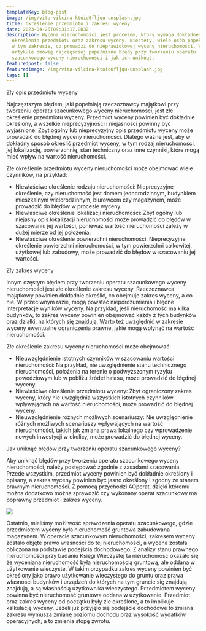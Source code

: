 ```yaml
---
templateKey: blog-post
image: /img/vita-vilcina-ktoid0fljqu-unsplash.jpg
title: Określenie przedmiotu i zakresu wyceny
date: 2023-04-25T09:31:17.883Z
description: Wycena nieruchomości jest procesem, który wymaga dokładnego
  określenia przedmiotu oraz zakresu wyceny. Niestety, wiele osób popełnia błędy
  w tym zakresie, co prowadzi do nieprawidłowej wyceny nieruchomości. W tym
  artykule omówię najczęściej popełniane błędy przy tworzeniu operatu
  szacunkowego wyceny nieruchomości i jak ich uniknąć.
featuredpost: false
featuredimage: /img/vita-vilcina-ktoid0fljqu-unsplash.jpg
tags: []
---
```

Zły opis przedmiotu wyceny

Najczęstszym błędem, jaki popełniają rzeczoznawcy majątkowi przy tworzeniu operatu szacunkowego wyceny nieruchomości, jest złe określenie przedmiotu wyceny. Przedmiot wyceny powinien być dokładnie określony, a wszelkie nieprecyzyjności i niejasności powinny być wyjaśnione. Zbyt ogólny lub nieprecyzyjny opis przedmiotu wyceny może prowadzić do błędnej wyceny nieruchomości. Dlatego ważne jest, aby w dokładny sposób określić przedmiot wyceny, w tym rodzaj nieruchomości, jej lokalizację, powierzchnię, stan techniczny oraz inne czynniki, które mogą mieć wpływ na wartość nieruchomości.

Złe określenie przedmiotu wyceny nieruchomości może obejmować wiele czynników, na przykład:

* Niewłaściwe określenie rodzaju nieruchomości: Nieprecyzyjne określenie, czy nieruchomość jest domem jednorodzinnym, budynkiem mieszkalnym wielorodzinnym, biurowcem czy magazynem, może prowadzić do błędów w procesie wyceny.
* Niewłaściwe określenie lokalizacji nieruchomości: Zbyt ogólny lub niejasny opis lokalizacji nieruchomości może prowadzić do błędów w szacowaniu jej wartości, ponieważ wartość nieruchomości zależy w dużej mierze od jej położenia.
* Niewłaściwe określenie powierzchni nieruchomości: Nieprecyzyjne określenie powierzchni nieruchomości, w tym powierzchni całkowitej, użytkowej lub zabudowy, może prowadzić do błędów w szacowaniu jej wartości.



Zły zakres wyceny

Innym częstym błędem przy tworzeniu operatu szacunkowego wyceny nieruchomości jest złe określenie zakresu wyceny. Rzeczoznawca majątkowy powinien dokładnie określić, co obejmuje zakres wyceny, a co nie. W przeciwnym razie, mogą powstać nieporozumienia i błędne interpretacje wyników wyceny. Na przykład, jeśli nieruchomość ma kilka budynków, to zakres wyceny powinien obejmować każdy z tych budynków oraz działki, na których się znajdują. Warto też uwzględnić w zakresie wyceny ewentualne ograniczenia prawne, jakie mogą wpłynąć na wartość nieruchomości.

Złe określenie zakresu wyceny nieruchomości może obejmować:

* Nieuwzględnienie istotnych czynników w szacowaniu wartości nieruchomości: Na przykład, nie uwzględnienie stanu technicznego nieruchomości, położenia na terenie o podwyższonym ryzyku powodziowym lub w pobliżu źródeł hałasu, może prowadzić do błędnej wyceny.
* Niewłaściwe określenie przedmiotu wyceny: Zbyt ograniczony zakres wyceny, który nie uwzględnia wszystkich istotnych czynników wpływających na wartość nieruchomości, może prowadzić do błędnej wyceny.
* Nieuwzględnienie różnych możliwych scenariuszy: Nie uwzględnienie różnych możliwych scenariuszy wpływających na wartość nieruchomości, takich jak zmiana prawa lokalnego czy wprowadzenie nowych inwestycji w okolicy, może prowadzić do błędnej wyceny.

Jak uniknąć błędów przy tworzeniu operatu szacunkowego wyceny?

Aby uniknąć błędów przy tworzeniu operatu szacunkowego wyceny nieruchomości, należy postępować zgodnie z zasadami szacowania. Przede wszystkim, przedmiot wyceny powinien być dokładnie określony i opisany, a zakres wyceny powinien być jasno określony i zgodny ze stanem prawnym nieruchomości. Z pomocą przychodzi AOperat, dzięki któremu można dodatkowo można sprawdzić czy wykonany operat szacunkowy ma poprawny przedmiot i zakres wyceny.

![](/img/98499726-cd3a-4f38-8eca-9d59066e1fc7.jpg)


Ostatnio, mieliśmy możliwość sprawdzenia operatu szacunkowego, gdzie przedmiotem wyceny była nieruchomość gruntowa zabudowana magazynem. W operacie szacunkowym nieruchomości, zakresem wyceny zostało objęte prawo własności do tej nieruchomości, a wycena została obliczona na podstawie podejścia dochodowego. Z analizy stanu prawnego nieruchomości przy badaniu Księgi Wieczystej ta nieruchomość okazało się że wyceniana nieruchomość była nieruchomością gruntową, ale oddana w użytkowanie wieczyste.
W takim przypadku zakres wyceny powinien być określony jako prawo użytkowanie wieczystego do gruntu oraz prawa własności budynków i urządzeń do których na tym gruncie się znajdują znajdują, a są własnością użytkownika wieczystego. Przedmiotem wyceny powinna być nieruchomość gruntowa oddana w użytkowanie.
Przedmiot oraz zakres wyceny od początku były źle określone, a to implikuje kalkulację wyceny.
Jeżeli już przyjęło się podejście dochodowe to zmiana zakresu wymusza zmianę poziomu dochodu oraz wysokość wydatków operacyjnych, a to zmienia stopę zwrotu.


